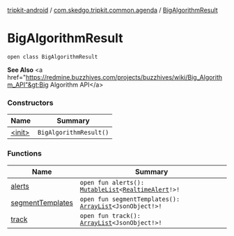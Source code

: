 [tripkit-android](../../index.md) / [com.skedgo.tripkit.common.agenda](../index.md) / [BigAlgorithmResult](./index.md)

# BigAlgorithmResult

`open class BigAlgorithmResult`

**See Also**
&lt;a href="https://redmine.buzzhives.com/projects/buzzhives/wiki/Big_Algorithm_API"&gt;Big Algorithm API&lt;/a&gt;

### Constructors

| Name | Summary |
|---|---|
| [&lt;init&gt;](-init-.md) | `BigAlgorithmResult()` |

### Functions

| Name | Summary |
|---|---|
| [alerts](alerts.md) | `open fun alerts(): `[`MutableList`](https://kotlinlang.org/api/latest/jvm/stdlib/kotlin.collections/-mutable-list/index.html)`<`[`RealtimeAlert`](../../com.skedgo.tripkit.common.model/-realtime-alert/index.md)`!>!` |
| [segmentTemplates](segment-templates.md) | `open fun segmentTemplates(): `[`ArrayList`](https://docs.oracle.com/javase/7/docs/api/java/util/ArrayList.html)`<JsonObject!>!` |
| [track](track.md) | `open fun track(): `[`ArrayList`](https://docs.oracle.com/javase/7/docs/api/java/util/ArrayList.html)`<JsonObject!>!` |

